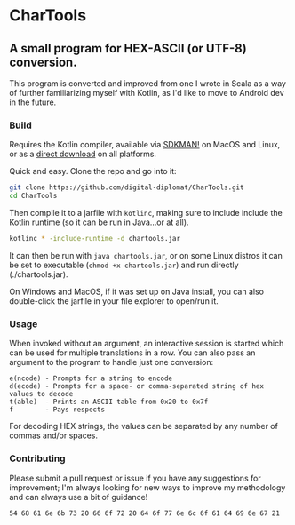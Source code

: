 # CharTools
## A small program for HEX-ASCII (or UTF-8) conversion.

This program is converted and improved from one I wrote in Scala as a way of
further familiarizing myself with Kotlin, as I'd like to move to Android dev in
the future.

### Build

Requires the Kotlin compiler, available via [SDKMAN!](https://sdkman.io) on
MacOS and Linux, or as a
[direct download](https://github.com/JetBrains/kotlin/releases/) on all
platforms.

Quick and easy. Clone the repo and go into it:

```sh
git clone https://github.com/digital-diplomat/CharTools.git
cd CharTools
```

Then compile it to a jarfile with `kotlinc`, making sure to include include the
Kotlin runtime (so it can be run in Java…or at all).

```sh
kotlinc * -include-runtime -d chartools.jar
```

It can then be run with `java chartools.jar`, or on some Linux distros it can be
set to executable (`chmod +x chartools.jar`) and run directly (./chartools.jar).

On Windows and MacOS, if it was set up on Java install, you can also
double-click the jarfile in your file explorer to open/run it.

### Usage

When invoked without an argument, an interactive session is started which can be
used for multiple translations in a row. You can also pass an argument to the
program to handle just one conversion:

```
e(ncode) - Prompts for a string to encode
d(ecode) - Prompts for a space- or comma-separated string of hex values to decode
t(able)  - Prints an ASCII table from 0x20 to 0x7f
f        - Pays respects
```

For decoding HEX strings, the values can be separated by any number of commas
and/or spaces.

### Contributing

Please submit a pull request or issue if you have any suggestions for
improvement; I'm always looking for new ways to improve my methodology and can
always use a bit of guidance!

```
54 68 61 6e 6b 73 20 66 6f 72 20 64 6f 77 6e 6c 6f 61 64 69 6e 67 21
```
